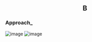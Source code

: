 <h2 align="center"> B</h2>

<h3> Approach_</h3>

<img src="" alt="image"/>
<img src="" alt="image"/>